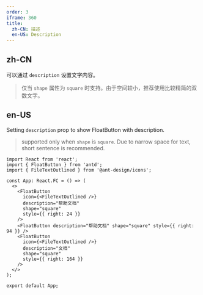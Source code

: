 ```yaml
---
order: 3
iframe: 360
title:
  zh-CN: 描述
  en-US: Description
---
```


## zh-CN

可以通过 `description` 设置文字内容。

> 仅当 `shape` 属性为 `square` 时支持。由于空间较小，推荐使用比较精简的双数文字。

## en-US

Setting `description` prop to show FloatButton with description.

> supported only when `shape` is `square`. Due to narrow space for text, short sentence is recommended.

```tsx
import React from 'react';
import { FloatButton } from 'antd';
import { FileTextOutlined } from '@ant-design/icons';

const App: React.FC = () => (
  <>
    <FloatButton
      icon={<FileTextOutlined />}
      description="帮助文档"
      shape="square"
      style={{ right: 24 }}
    />
    <FloatButton description="帮助文档" shape="square" style={{ right: 94 }} />
    <FloatButton
      icon={<FileTextOutlined />}
      description="文档"
      shape="square"
      style={{ right: 164 }}
    />
  </>
);

export default App;
```
